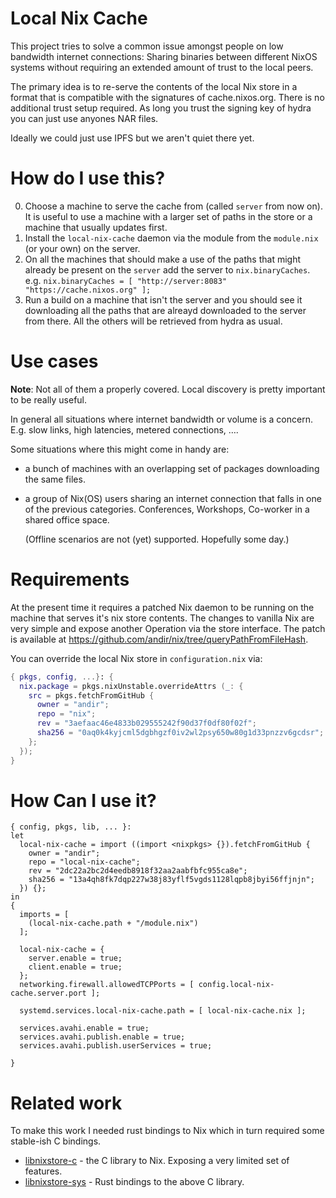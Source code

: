 # Local Nix Cache

This project tries to solve a common issue amongst people on low bandwidth
internet connections: Sharing binaries between different NixOS systems without
requiring an extended amount of trust to the local peers.

The primary idea is to re-serve the contents of the local Nix store in a format
that is compatible with the signatures of cache.nixos.org. There is no
additional trust setup required. As long you trust the signing key of hydra you
can just use anyones NAR files.

Ideally we could just use IPFS but we aren't quiet there yet.


# How do I use this?

0. Choose a machine to serve the cache from (called `server` from now on). It
   is useful to use a machine with a larger set of paths in the store or a
   machine that usually updates first.
1. Install the `local-nix-cache` daemon via the module from the `module.nix`
   (or your own) on the server.
2. On all the machines that should make a use of the paths that might already
   be present on the `server` add the server to `nix.binaryCaches`.
   e.g. `nix.binaryCaches = [ "http://server:8083" "https://cache.nixos.org" ];`
3. Run a build on a machine that isn't the server and you should see it
   downloading all the paths that are alreayd downloaded to the server from
   there. All the others will be retrieved from hydra as usual.

# Use cases

**Note**: Not all of them a properly covered. Local discovery is pretty
important to be really useful.

In general all situations where internet bandwidth or volume is a concern. E.g.
slow links, high latencies, metered connections, ….

Some situations where this might come in handy are:

- a bunch of machines with an overlapping set of packages
  downloading the same files.

- a group of Nix(OS) users sharing an internet connection that falls in one of
  the previous categories. Conferences, Workshops, Co-worker in a shared office
  space.

  (Offline scenarios are not (yet) supported. Hopefully some day.)

# Requirements

At the present time it requires a patched Nix daemon to be running on the
machine that serves it's nix store contents. The changes to vanilla Nix are
very simple and expose another Operation via the store interface. The patch is
available at https://github.com/andir/nix/tree/queryPathFromFileHash.

You can override the local Nix store in `configuration.nix` via:

```nix
{ pkgs, config, ...}: {
  nix.package = pkgs.nixUnstable.overrideAttrs (_: {
    src = pkgs.fetchFromGitHub {
      owner = "andir";
      repo = "nix";
      rev = "3aefaac46e4833b029555242f90d37f0df80f02f";
      sha256 = "0aq0k4kyjcml5dgbhgzf0iv2wl2psy650w80g1d33pnzzv6gcdsr";
    };
  });
}
```

# How Can I use it?

```
{ config, pkgs, lib, ... }:
let
  local-nix-cache = import ((import <nixpkgs> {}).fetchFromGitHub {
    owner = "andir";
    repo = "local-nix-cache";
    rev = "2dc22a2bc2d4eedb8918f32aa2aabfbfc955ca8e";
    sha256 = "13a4qh8fk7dqp227w38j83yflf5vgds1128lqpb8jbyi56ffjnjn";
  }) {};
in
{
  imports = [
    (local-nix-cache.path + "/module.nix")
  ];

  local-nix-cache = {
    server.enable = true;
    client.enable = true;
  };
  networking.firewall.allowedTCPPorts = [ config.local-nix-cache.server.port ];

  systemd.services.local-nix-cache.path = [ local-nix-cache.nix ];

  services.avahi.enable = true;
  services.avahi.publish.enable = true;
  services.avahi.publish.userServices = true;

}
```

# Related work

To make this work I needed rust bindings to Nix which in turn required some
stable-ish C bindings.

 - [libnixstore-c](https://github.com/andir/libnixstore-c) - the C library to
   Nix. Exposing a very limited set of features.
 - [libnixstore-sys](https://github.com/andir/libnixstore-sys) - Rust bindings
   to the above C library.

